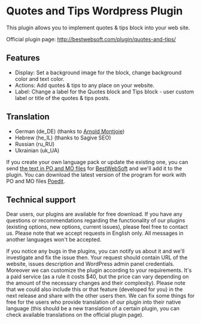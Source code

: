 Quotes and Tips Wordpress Plugin
================================

This plugin allows you to implement quotes &amp; tips block into your web site.

Official plugin page: http://bestwebsoft.com/plugin/quotes-and-tips/


Features
-----------------------------
* Display: Set a background image for the block, change background color and text color.
* Actions: Add quotes & tips to any place on your website.
* Label: Change a label for the Quotes block and Tips block - user custom label or title of the quotes & tips posts.


Translation
-----------------------------
* German (de_DE) (thanks to <a href="mailto:arnold@montjoie.de">Arnold Montjoie</a>)
* Hebrew (he_IL) (thanks to Sagive SEO)
* Russian (ru_RU)
* Ukrainian (uk_UA)

If you create your own language pack or update the existing one, you can send <a href="http://codex.wordpress.org/Translating_WordPress" target="_blank">the text in PO and MO files</a> for <a href="http://support.bestwebsoft.com" target="_blank">BestWebSoft</a> and we'll add it to the plugin. You can download the latest version of the program for work with PO and MO files <a href="http://www.poedit.net/download.php" target="_blank">Poedit</a>.


Technical support
-----------------------------
Dear users, our plugins are available for free download. If you have any questions or recommendations regarding the functionality of our plugins (existing options, new options, current issues), please feel free to contact us. Please note that we accept requests in English only. All messages in another languages won't be accepted.

If you notice any bugs in the plugins, you can notify us about it and we'll investigate and fix the issue then. Your request should contain URL of the website, issues description and WordPress admin panel credentials.
Moreover we can customize the plugin according to your requirements. It's a paid service (as a rule it costs $40, but the price can vary depending on the amount of the necessary changes and their complexity). Please note that we could also include this or that feature (developed for you) in the next release and share with the other users then. 
We can fix some things for free for the users who provide translation of our plugin into their native language (this should be a new translation of a certain plugin, you can check available translations on the official plugin page).
